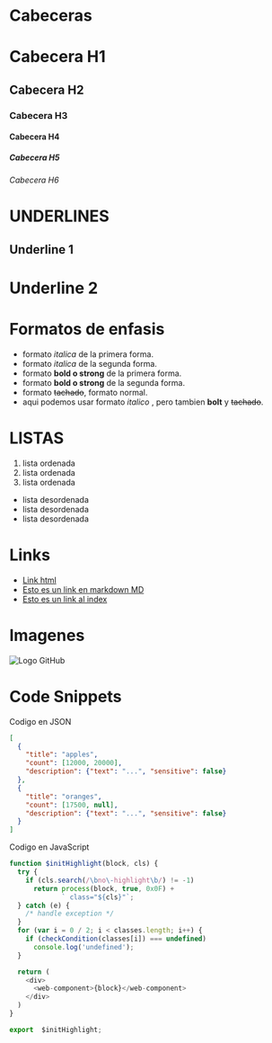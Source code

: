 # Cabeceras

# Cabecera  H1
## Cabecera H2 
### Cabecera H3
#### Cabecera H4
##### Cabecera H5
###### Cabecera H6


# UNDERLINES

Underline 1
-----------

Underline 2
===========




# Formatos de enfasis
- formato *italica* de la primera forma.
- formato _italica_ de la segunda forma.
- formato **bold o strong** de la primera forma.
- formato __bold o strong__ de la segunda forma.
- formato ~~tachado~~, formato normal.
- aqui podemos usar formato *italico* , pero tambien **bolt** y ~~tachado~~.

# LISTAS
1. lista ordenada
2. lista ordenada
3. lista ordenada

- lista desordenada
- lista desordenada
- lista desordenada



# Links
- <a href="http://www.googel.com">Link html</a>
- [Esto es un link en markdown MD](http://www.google.com)
- [Esto es un link al index](index.html)


# Imagenes
![Logo GitHub](https://th.bing.com/th?id=OIP.8SVgggxQcO5L6Dw_61ac4QHaEK&w=333&h=187&c=8&rs=1&qlt=90&o=6&pid=3.1&rm=2)

# Code Snippets
Codigo en JSON

```JSON
[
  {
    "title": "apples",
    "count": [12000, 20000],
    "description": {"text": "...", "sensitive": false}
  },
  {
    "title": "oranges",
    "count": [17500, null],
    "description": {"text": "...", "sensitive": false}
  }
]
```

Codigo en JavaScript
```Javascript
function $initHighlight(block, cls) {
  try {
    if (cls.search(/\bno\-highlight\b/) != -1)
      return process(block, true, 0x0F) +
             ` class="${cls}"`;
  } catch (e) {
    /* handle exception */
  }
  for (var i = 0 / 2; i < classes.length; i++) {
    if (checkCondition(classes[i]) === undefined)
      console.log('undefined');
  }

  return (
    <div>
      <web-component>{block}</web-component>
    </div>
  )
}

export  $initHighlight;


```
